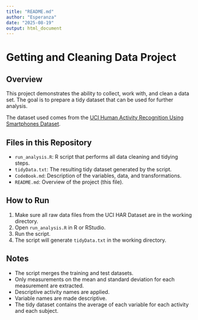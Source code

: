 ```yaml
---
title: "README.md"
author: "Esperanza"
date: "2025-08-19"
output: html_document
---
```



# Getting and Cleaning Data Project

## Overview
This project demonstrates the ability to collect, work with, and clean a data set. The goal is to prepare a tidy dataset that can be used for further analysis. 

The dataset used comes from the [UCI Human Activity Recognition Using Smartphones Dataset](https://archive.ics.uci.edu/ml/datasets/Human+Activity+Recognition+Using+Smartphones).

## Files in this Repository
- `run_analysis.R`: R script that performs all data cleaning and tidying steps.
- `tidyData.txt`: The resulting tidy dataset generated by the script.
- `CodeBook.md`: Description of the variables, data, and transformations.
- `README.md`: Overview of the project (this file).

## How to Run
1. Make sure all raw data files from the UCI HAR Dataset are in the working directory.
2. Open `run_analysis.R` in R or RStudio.
3. Run the script.
4. The script will generate `tidyData.txt` in the working directory.

## Notes
- The script merges the training and test datasets.
- Only measurements on the mean and standard deviation for each measurement are extracted.
- Descriptive activity names are applied.
- Variable names are made descriptive.
- The tidy dataset contains the average of each variable for each activity and each subject.
